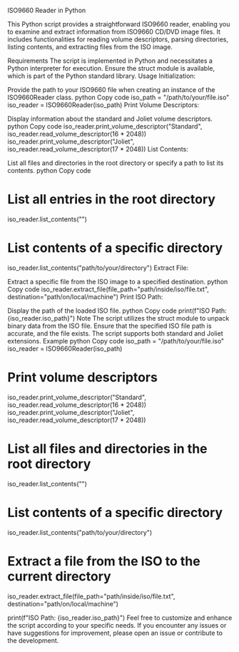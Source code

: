 ISO9660 Reader in Python

This Python script provides a straightforward ISO9660 reader, enabling you to examine and extract information from ISO9660 CD/DVD image files. It includes functionalities for reading volume descriptors, parsing directories, listing contents, and extracting files from the ISO image.

Requirements
The script is implemented in Python and necessitates a Python interpreter for execution.
Ensure the struct module is available, which is part of the Python standard library.
Usage
Initialization:

Provide the path to your ISO9660 file when creating an instance of the ISO9660Reader class.
python
Copy code
iso_path = "/path/to/your/file.iso"
iso_reader = ISO9660Reader(iso_path)
Print Volume Descriptors:

Display information about the standard and Joliet volume descriptors.
python
Copy code
iso_reader.print_volume_descriptor("Standard", iso_reader.read_volume_descriptor(16 * 2048))
iso_reader.print_volume_descriptor("Joliet", iso_reader.read_volume_descriptor(17 * 2048))
List Contents:

List all files and directories in the root directory or specify a path to list its contents.
python
Copy code
# List all entries in the root directory
iso_reader.list_contents("")

# List contents of a specific directory
iso_reader.list_contents("path/to/your/directory")
Extract File:

Extract a specific file from the ISO image to a specified destination.
python
Copy code
iso_reader.extract_file(file_path="path/inside/iso/file.txt", destination="path/on/local/machine")
Print ISO Path:

Display the path of the loaded ISO file.
python
Copy code
print(f"ISO Path: {iso_reader.iso_path}")
Note
The script utilizes the struct module to unpack binary data from the ISO file.
Ensure that the specified ISO file path is accurate, and the file exists.
The script supports both standard and Joliet extensions.
Example
python
Copy code
iso_path = "/path/to/your/file.iso"
iso_reader = ISO9660Reader(iso_path)

# Print volume descriptors
iso_reader.print_volume_descriptor("Standard", iso_reader.read_volume_descriptor(16 * 2048))
iso_reader.print_volume_descriptor("Joliet", iso_reader.read_volume_descriptor(17 * 2048))

# List all files and directories in the root directory
iso_reader.list_contents("")

# List contents of a specific directory
iso_reader.list_contents("path/to/your/directory")

# Extract a file from the ISO to the current directory
iso_reader.extract_file(file_path="path/inside/iso/file.txt", destination="path/on/local/machine")

print(f"ISO Path: {iso_reader.iso_path}")
Feel free to customize and enhance the script according to your specific needs. If you encounter any issues or have suggestions for improvement, please open an issue or contribute to the development.
